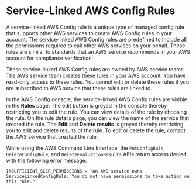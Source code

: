 # Service\-Linked AWS Config Rules<a name="service-linked-awsconfig-rules"></a>

A service\-linked AWS Config rule is a unique type of managed config rule that supports other AWS services to create AWS Config rules in your account\. The service\-linked AWS Config rules are predefined to include all the permissions required to call other AWS services on your behalf\. These rules are similar to standards that an AWS service recommends in your AWS account for compliance verification\. 

These service\-linked AWS Config rules are owned by AWS service teams\. The AWS service team creates these rules in your AWS account\. You have read\-only access to these rules\. You cannot edit or delete these rules if you are subscribed to AWS service that these rules are linked to\.

In the AWS Config console, the service\-linked AWS Config rules are visible in the **Rules** page\. The edit button is greyed in the console thereby restricting you to edit the rule\. You can view details of the rule by choosing the rule\. On the rule details page, you can view the name of the service that created the rule\. The **Edit** and **Delete results** is greyed thereby restricting you to edit and delete results of the rule\. To edit or delete the rule, contact the AWS service that created the rule\. 

While using the AWS Command Line Interface, the `PutConfigRule`, `DeleteConfigRule`, and `DeleteEvaluationResults` APIs return access denied with the following error message:

`INSUFFICIENT_SLCR_PERMISSIONS = "An AWS service owns ServiceLinkedConfigRule. You do not have permissions to take action on this rule." ` 